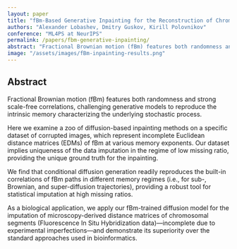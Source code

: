 ```yaml
---
layout: paper
title: "fBm-Based Generative Inpainting for the Reconstruction of Chromosomal Distances"
authors: "Alexander Lobashev, Dmitry Guskov, Kirill Polovnikov"
conference: "ML4PS at NeurIPS"
permalink: /papers/fbm-generative-inpainting/
abstract: "Fractional Brownian motion (fBm) features both randomness and strong scale-free correlations, challenging generative models to reproduce the intrinsic memory characterizing the underlying stochastic process. Here we examine a zoo of diffusion-based inpainting methods on a specific dataset of corrupted images, which represent incomplete Euclidean distance matrices (EDMs) of fBm at various memory exponents. Our dataset implies uniqueness of the data imputation in the regime of low missing ratio, providing the unique ground truth for the inpainting. We find that conditional diffusion generation readily reproduces the built-in correlations of fBm paths in different memory regimes (i.e., for sub-, Brownian, and super-diffusion trajectories), providing a robust tool for statistical imputation at high missing ratios. As a biological application, we apply our fBm-trained diffusion model for the imputation of microscopy-derived distance matrices of chromosomal segments (Fluorescence In Situ Hybridization data)—incomplete due to experimental imperfections—and demonstrate its superiority over the standard approaches used in bioinformatics."
image: "/assets/images/fBm-inpainting-results.png"
---
```


## Abstract  
Fractional Brownian motion (fBm) features both randomness and strong scale-free correlations, challenging generative models to reproduce the intrinsic memory characterizing the underlying stochastic process. 

Here we examine a zoo of diffusion-based inpainting methods on a specific dataset of corrupted images, which represent incomplete Euclidean distance matrices (EDMs) of fBm at various memory exponents. Our dataset implies uniqueness of the data imputation in the regime of low missing ratio, providing the unique ground truth for the inpainting. 

We find that conditional diffusion generation readily reproduces the built-in correlations of fBm paths in different memory regimes (i.e., for sub-, Brownian, and super-diffusion trajectories), providing a robust tool for statistical imputation at high missing ratios. 

As a biological application, we apply our fBm-trained diffusion model for the imputation of microscopy-derived distance matrices of chromosomal segments (Fluorescence In Situ Hybridization data)—incomplete due to experimental imperfections—and demonstrate its superiority over the standard approaches used in bioinformatics.
